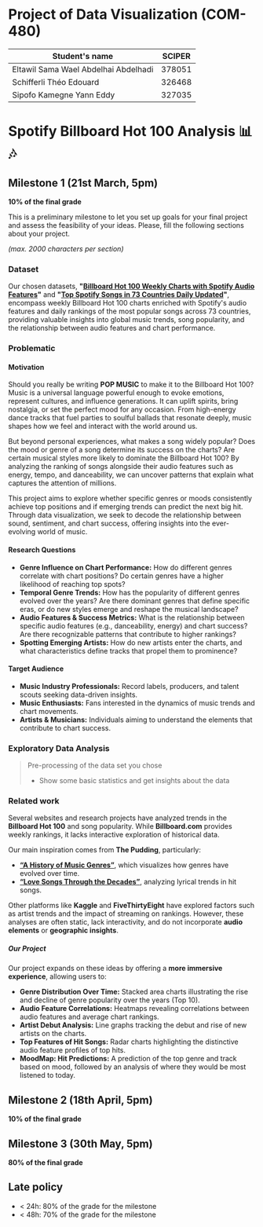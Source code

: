 # Project of Data Visualization (COM-480)

| Student's name | SCIPER |
| -------------- | ------ |
|Eltawil Sama Wael Abdelhai Abdelhadi |378051|
|Schifferli Théo Edouard |326468|
|Sipofo Kamegne Yann Eddy |327035|

# Spotify Billboard Hot 100 Analysis 📊🎶

## Milestone 1 (21st March, 5pm)

**10% of the final grade**

This is a preliminary milestone to let you set up goals for your final project and assess the feasibility of your ideas.
Please, fill the following sections about your project.

*(max. 2000 characters per section)*

### Dataset
Our chosen datasets, **"[Billboard Hot 100 Weekly Charts with Spotify Audio Features](https://www.kaggle.com/datasets/thedevastator/billboard-hot-100-audio-features)"** and **"[Top Spotify Songs in 73 Countries Daily Updated](https://www.kaggle.com/datasets/asaniczka/top-spotify-songs-in-73-countries-daily-updated)"**, encompass weekly Billboard Hot 100 charts enriched with Spotify's audio features and daily rankings of the most popular songs across 73 countries, providing valuable insights into global music trends, song popularity, and the relationship between audio features and chart performance.

### Problematic
#### Motivation
Should you really be writing **POP MUSIC** to make it to the Billboard Hot 100? Music is a universal language powerful enough to evoke emotions, represent cultures, and influence generations. It can uplift spirits, bring nostalgia, or set the perfect mood for any occasion. From high-energy dance tracks that fuel parties to soulful ballads that resonate deeply, music shapes how we feel and interact with the world around us.

But beyond personal experiences, what makes a song widely popular? Does the mood or genre of a song determine its success on the charts? Are certain musical styles more likely to dominate the Billboard Hot 100? By analyzing the ranking of songs alongside their audio features such as energy, tempo, and danceability, we can uncover patterns that explain what captures the attention of millions. 

This project aims to explore whether specific genres or moods consistently achieve top positions and if emerging trends can predict the next big hit. Through data visualization, we seek to decode the relationship between sound, sentiment, and chart success, offering insights into the ever-evolving world of music.
#### Research Questions
- **Genre Influence on Chart Performance:** How do different genres correlate with chart positions? Do certain genres have a higher likelihood of reaching top spots?
- **Temporal Genre Trends:** How has the popularity of different genres evolved over the years? Are there dominant genres that define specific eras, or do new styles emerge and reshape the musical landscape?
- **Audio Features & Success Metrics:** What is the relationship between specific audio features (e.g., danceability, energy) and chart success? Are there recognizable patterns that contribute to higher rankings?
- **Spotting Emerging Artists:** How do new artists enter the charts, and what characteristics define tracks that propel them to prominence?
#### Target Audience
- **Music Industry Professionals:** Record labels, producers, and talent scouts seeking data-driven insights.
- **Music Enthusiasts:** Fans interested in the dynamics of music trends and chart movements.
- **Artists & Musicians:** Individuals aiming to understand the elements that contribute to chart success.


### Exploratory Data Analysis

> Pre-processing of the data set you chose
> - Show some basic statistics and get insights about the data

### Related work

Several websites and research projects have analyzed trends in the **Billboard Hot 100** and song popularity. While **Billboard.com** provides weekly rankings, it lacks interactive exploration of historical data.

Our main inspiration comes from **The Pudding**, particularly:
- **[“A History of Music Genres”](https://pudding.cool/2017/03/music-history/)**, which visualizes how genres have evolved over time.
- **[“Love Songs Through the Decades”](https://pudding.cool/2024/11/love-songs/)**, analyzing lyrical trends in hit songs.

Other platforms like **Kaggle** and **FiveThirtyEight** have explored factors such as artist trends and the impact of streaming on rankings. However, these analyses are often static, lack interactivity, and do not incorporate **audio elements** or **geographic insights**.

##### Our Project
Our project expands on these ideas by offering a **more immersive experience**, allowing users to:

- **Genre Distribution Over Time:** Stacked area charts illustrating the rise and decline of genre popularity over the years (Top 10).
- **Audio Feature Correlations:** Heatmaps revealing correlations between audio features and average chart rankings.
- **Artist Debut Analysis:** Line graphs tracking the debut and rise of new artists on the charts.
- **Top Features of Hit Songs:** Radar charts highlighting the distinctive audio feature profiles of top hits.
- **MoodMap: Hit Predictions:** A prediction of the top genre and track based on mood, followed by an analysis of where they would be most listened to today.


## Milestone 2 (18th April, 5pm)

**10% of the final grade**


## Milestone 3 (30th May, 5pm)

**80% of the final grade**


## Late policy

- < 24h: 80% of the grade for the milestone
- < 48h: 70% of the grade for the milestone

